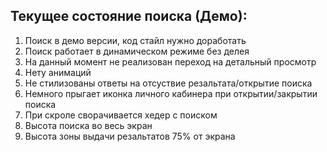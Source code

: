 ## Текущее состояние поиска (Демо):

1. Поиск в демо версии, код стайл нужно доработать
2. Поиск работает в динамическом режиме без делея
3. На данный момент не реализован переход на детальный просмотр
4. Нету анимаций
5. Не стилизованы ответы на отсуствие резальтата/открытие поиска
6. Немного прыгает иконка личного кабинера при открытии/закрытии поиска
7. При скроле сворачивается хедер с поиском 
8. Высота поиска во весь экран
9. Высота зоны выдачи резальтатов 75% от экрана
